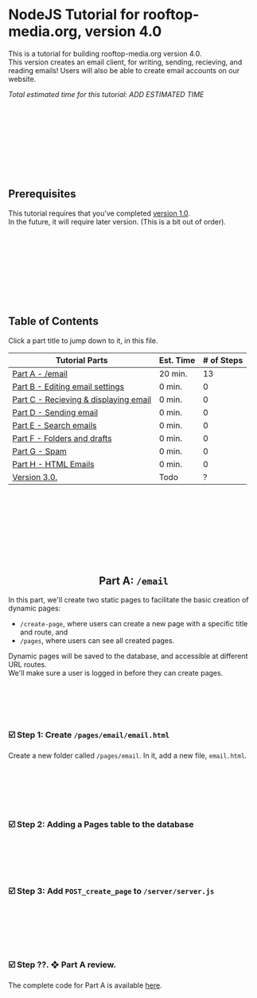 # NodeJS Tutorial for rooftop-media.org, version 4.0

This is a tutorial for building rooftop-media.org version 4.0.  
This version creates an email client, for writing, sending, recieving, and reading emails!
Users will also be able to create email accounts on our website.  

*Total estimated time for this tutorial: ADD ESTIMATED TIME*

<br/><br/><br/><br/><br/><br/><br/><br/>



##  Prerequisites

This tutorial requires that you've completed [version 1.0](https://github.com/rooftop-media/rooftop-media.org-tutorial/blob/main/version1.0/tutorial.md).  
In the future, it will require later version.  (This is a bit out of order). 

<br/><br/><br/><br/><br/><br/><br/><br/>



##  Table of Contents

Click a part title to jump down to it, in this file.

| Tutorial Parts              | Est. Time | # of Steps |
| --------------------------- | ------ | ---------- |
| [Part A - /email](https://github.com/rooftop-media/rooftop-media.org-tutorial/blob/main/version2.0/tutorial.md#part-a) | 20 min. | 13 |
| [Part B - Editing email settings](https://github.com/rooftop-media/rooftop-media.org-tutorial/blob/main/version2.0/tutorial.md#part-b) | 0 min. | 0 |
| [Part C - Recieving & displaying email](https://github.com/rooftop-media/rooftop-media.org-tutorial/blob/main/version2.0/tutorial.md#part-c) | 0 min. | 0 |
| [Part D - Sending email](https://github.com/rooftop-media/rooftop-media.org-tutorial/blob/main/version2.0/tutorial.md#part-d) | 0 min. | 0 |
| [Part E - Search emails](https://github.com/rooftop-media/rooftop-media.org-tutorial/blob/main/version2.0/tutorial.md#part-e) | 0 min. | 0 |
| [Part F - Folders and drafts](https://github.com/rooftop-media/rooftop-media.org-tutorial/blob/main/version2.0/tutorial.md#part-f) | 0 min. | 0 |
| [Part G - Spam](https://github.com/rooftop-media/rooftop-media.org-tutorial/blob/main/version2.0/tutorial.md#part-g) | 0 min. | 0 |
| [Part H - HTML Emails](https://github.com/rooftop-media/rooftop-media.org-tutorial/blob/main/version2.0/tutorial.md#part-h) | 0 min. | 0 |
| [Version 3.0.](https://github.com/rooftop-media/rooftop-media.org-tutorial/blob/main/version2.0/tutorial.md#v2) | Todo | ? |



<br/><br/><br/><br/><br/><br/><br/><br/>





<h2 id="part-a" align="center">  Part A:  <code>/email</code></h2>

In this part, we'll create two static pages to facilitate the basic creation of dynamic pages:
 - `/create-page`, where users can create a new page with a specific title and route, and
 - `/pages`, where users can see all created pages.

Dynamic pages will be saved to the database, and accessible at different URL routes.  
We'll make sure a user is logged in before they can create pages. 

<br/><br/><br/><br/>



<h3 id="a-1">  ☑️ Step 1: Create <code>/pages/email/email.html</code>  </h3>

Create a new folder called `/pages/email`.  In it, add a new file, `email.html`.  

```html

```

<br/><br/><br/><br/>



<h3 id="a-2">  ☑️ Step 2: Adding a Pages table to the database  </h3>

<br/><br/><br/><br/>



<h3 id="a-3">  ☑️ Step 3: Add <code>POST_create_page</code> to <code>/server/server.js</code>  </h3>


```javascript

```

<br/><br/><br/><br/>



<h3 id="a-??">☑️ Step ??. ❖ Part A review. </h3>

The complete code for Part A is available [here](https://github.com/rooftop-media/rooftop-media.org-tutorial/tree/main/version2.0/part_A).

<br/><br/><br/><br/>
<br/><br/><br/><br/>













